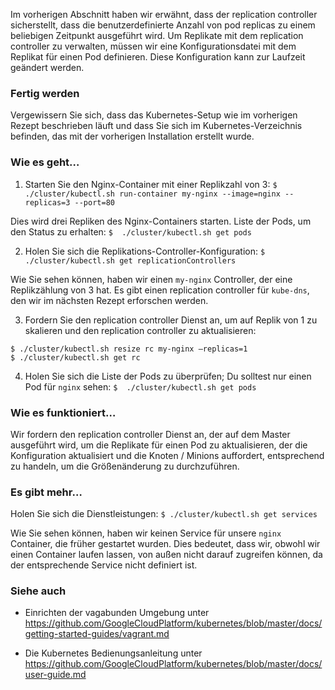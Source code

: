Im vorherigen Abschnitt haben wir erwähnt, dass der replication controller sicherstellt, dass die benutzerdefinierte Anzahl von pod replicas zu einem beliebigen Zeitpunkt ausgeführt wird. Um Replikate mit dem replication controller zu verwalten, müssen wir eine Konfigurationsdatei mit dem Replikat für einen Pod definieren. Diese Konfiguration kann zur Laufzeit geändert werden.

### Fertig werden

Vergewissern Sie sich, dass das Kubernetes-Setup wie im vorherigen Rezept beschrieben läuft und dass Sie sich im Kubernetes-Verzeichnis befinden, das mit der vorherigen Installation erstellt wurde.

### Wie es geht…

1. Starten Sie den Nginx-Container mit einer Replikzahl von 3:
`$ ./cluster/kubectl.sh run-container my-nginx --image=nginx --replicas=3 --port=80`

Dies wird drei Repliken des Nginx-Containers starten. Liste der Pods, um den Status zu erhalten:
`$  ./cluster/kubectl.sh get pods`


2. Holen Sie sich die Replikations-Controller-Konfiguration:
`$ ./cluster/kubectl.sh get replicationControllers`

Wie Sie sehen können, haben wir einen `my-nginx` Controller, der eine Replikzählung von 3 hat. Es gibt einen replication controller für `kube-dns`, den wir im nächsten Rezept erforschen werden.


3. Fordern Sie den replication controller Dienst an, um auf Replik von 1 zu skalieren und den replication controller zu aktualisieren:
```
$ ./cluster/kubectl.sh resize rc my-nginx –replicas=1
$ ./cluster/kubectl.sh get rc
```

4. Holen Sie sich die Liste der Pods zu überprüfen; Du solltest nur einen Pod für `nginx` sehen:
`$  ./cluster/kubectl.sh get pods`

### Wie es funktioniert…

Wir fordern den replication controller Dienst an, der auf dem Master ausgeführt wird, um die Replikate für einen Pod zu aktualisieren, der die Konfiguration aktualisiert und die Knoten / Minions auffordert, entsprechend zu handeln, um die Größenänderung zu durchzuführen.

### Es gibt mehr…

Holen Sie sich die Dienstleistungen:
`$ ./cluster/kubectl.sh get services `

Wie Sie sehen können, haben wir keinen Service für unsere `nginx` Container, die früher gestartet wurden. Dies bedeutet, dass wir, obwohl wir einen Container laufen lassen, von außen nicht darauf zugreifen können, da der entsprechende Service nicht definiert ist.

### Siehe auch

* Einrichten der vagabunden Umgebung unter https://github.com/GoogleCloudPlatform/kubernetes/blob/master/docs/getting-started-guides/vagrant.md

* Die Kubernetes Bedienungsanleitung unter https://github.com/GoogleCloudPlatform/kubernetes/blob/master/docs/user-guide.md